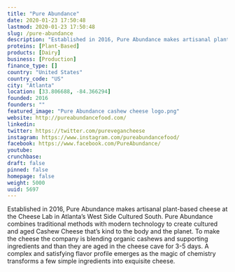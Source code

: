 ```yaml
---
title: "Pure Abundance"
date: 2020-01-23 17:50:48
lastmod: 2020-01-23 17:50:48
slug: /pure-abundance
description: "Established in 2016, Pure Abundance makes artisanal plant-based cheese at the Cheese Lab in Atlanta’s West Side Cultured South. Pure Abundance combines traditional methods with modern technology to create cultured and aged Cashew Cheese that’s kind to the body and the planet. To make the cheese the company is blending organic cashews and supporting ingredients and than they are aged in the cheese cave for 3-5 days. A complex and satisfying flavor profile emerges as the magic of chemistry transforms a few simple ingredients into exquisite cheese."
proteins: [Plant-Based]
products: [Dairy]
business: [Production]
finance_type: []
country: "United States"
country_code: "US"
city: "Atlanta"
location: [33.806688, -84.366294]
founded: 2016
founders: ""
featured_image: "Pure Abundance cashew cheese logo.png"
website: http://pureabundancefood.com/
linkedin: 
twitter: https://twitter.com/purevegancheese
instagram: https://www.instagram.com/pureabundancefood/
facebook: https://www.facebook.com/PureAbundance/
youtube: 
crunchbase: 
draft: false
pinned: false
homepage: false
weight: 5000
uuid: 5697
---
```

Established in 2016, Pure Abundance makes artisanal plant-based cheese at the Cheese Lab in Atlanta’s West Side Cultured South. Pure Abundance combines traditional methods with modern technology to create cultured and aged Cashew Cheese that’s kind to the body and the planet. To make the cheese the company is blending organic cashews and supporting ingredients and than they are aged in the cheese cave for 3-5 days. A complex and satisfying flavor profile emerges as the magic of chemistry transforms a few simple ingredients into exquisite cheese.
